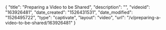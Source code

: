 {
    "title": "Preparing a Video to be Shared",
    "description": "",
    "videoid": "163926481",
    "date_created": "1526431531",
    "date_modified": "1526495722",
    "type": "captivate",
    "layout": "video",
    "url": "\/v\/preparing-a-video-to-be-shared\/163926481"
}